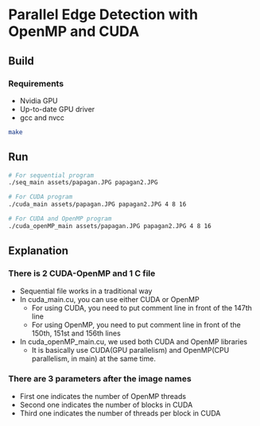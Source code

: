 # Parallel Edge Detection with OpenMP and CUDA

## Build

### Requirements
- Nvidia GPU
- Up-to-date GPU driver
- gcc and nvcc
```sh	
make
```

## Run
```sh
# For sequential program
./seq_main assets/papagan.JPG papagan2.JPG
```
```sh
# For CUDA program
./cuda_main assets/papagan.JPG papagan2.JPG 4 8 16
```
```sh
# For CUDA and OpenMP program
./cuda_openMP_main assets/papagan.JPG papagan2.JPG 4 8 16
```

## Explanation
### There is 2 CUDA-OpenMP and 1 C file
- Sequential file works in a traditional way
- In cuda_main.cu, you can use either CUDA or OpenMP
    - For using CUDA, you need to put comment line in front of the 147th line
    - For using OpenMP, you need to put comment line in front of the 150th, 151st and 156th lines
- In cuda_openMP_main.cu, we used both CUDA and OpenMP libraries
    - It is basically use CUDA(GPU parallelism) and OpenMP(CPU parallelism, in main) at the same time.

### There are 3 parameters after the image names
- First one indicates the number of OpenMP threads
- Second one indicates the number of blocks in CUDA
- Third one indicates the number of threads per block in CUDA
